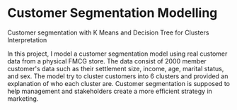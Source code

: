 # Customer Segmentation Modelling


Customer segmentation with K Means and Decision Tree for Clusters Interpretation

In this project, I model a customer segmentation model using real customer data from a physical FMCG store. The data consist of 2000 member customer's data such as their settlement size, income, age, marital status, and sex. The model try to cluster customers into 6 clusters and provided an explanation of who each cluster are. Customer segmentation is supposed to help management and stakeholders create a more efficient strategy in marketing.
